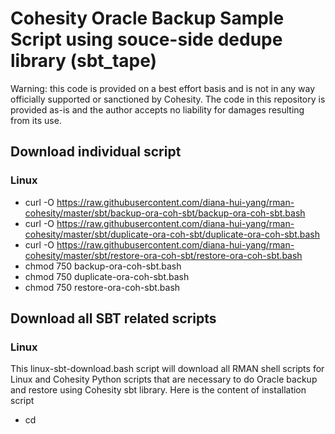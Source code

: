 # Cohesity Oracle Backup Sample Script using souce-side dedupe library (sbt_tape)
Warning: this code is provided on a best effort basis and is not in any way officially supported or sanctioned by Cohesity. The code in this repository is provided as-is and the author accepts no liability for damages resulting from its use.

## Download individual script
### Linux
- curl -O https://raw.githubusercontent.com/diana-hui-yang/rman-cohesity/master/sbt/backup-ora-coh-sbt/backup-ora-coh-sbt.bash
- curl -O https://raw.githubusercontent.com/diana-hui-yang/rman-cohesity/master/sbt/duplicate-ora-coh-sbt/duplicate-ora-coh-sbt.bash
- curl -O https://raw.githubusercontent.com/diana-hui-yang/rman-cohesity/master/sbt/restore-ora-coh-sbt/restore-ora-coh-sbt.bash
- chmod 750 backup-ora-coh-sbt.bash
- chmod 750 duplicate-ora-coh-sbt.bash
- chmod 750 restore-ora-coh-sbt.bash


## Download all SBT related scripts
### Linux
This linux-sbt-download.bash script will download all RMAN shell scripts for Linux and Cohesity Python scripts that are necessary to do Oracle backup and restore using Cohesity sbt library. Here is the content of installation script
- cd <script directory>
- curl -O https://raw.githubusercontent.com/diana-hui-yang/rman-cohesity/master/sbt/linux-sbt-download.bash
- chmod 750 linux-sbt-download.bash
You can also copy the content of linux-sbt-download.bash script directly on your unix server

## Download SBT library
SBT library needs to be downloaded from Cohesity support site. 
### Linux
Here is the linux sbt library link http://downloads.cohesity.com/oracle_sbt/RPC-Library/6.4.1-and-above/libsbt_6_and_7_linux-x86_64.so. When you click it first, it may ask you to login. Once you login, click this link again. It will download the library to your computer. 
